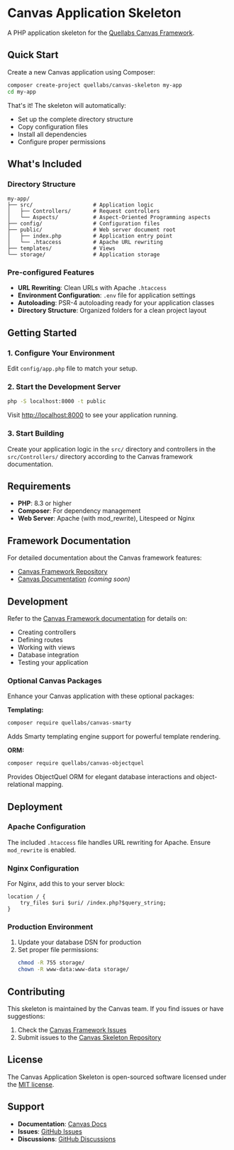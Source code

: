 # Canvas Application Skeleton

A PHP application skeleton for the [Quellabs Canvas Framework](https://github.com/quellabs/canvas).

## Quick Start

Create a new Canvas application using Composer:

```bash
composer create-project quellabs/canvas-skeleton my-app
cd my-app
```

That's it! The skeleton will automatically:
- Set up the complete directory structure
- Copy configuration files
- Install all dependencies
- Configure proper permissions

## What's Included

### Directory Structure
```
my-app/
├── src/                   # Application logic
│   ├── Controllers/       # Request controllers
│   └── Aspects/           # Aspect-Oriented Programming aspects
├── config/                # Configuration files
├── public/                # Web server document root
│   ├── index.php          # Application entry point
│   └── .htaccess          # Apache URL rewriting
├── templates/             # Views
└── storage/               # Application storage
```

### Pre-configured Features
- **URL Rewriting**: Clean URLs with Apache `.htaccess`
- **Environment Configuration**: `.env` file for application settings
- **Autoloading**: PSR-4 autoloading ready for your application classes
- **Directory Structure**: Organized folders for a clean project layout

## Getting Started

### 1. Configure Your Environment

Edit `config/app.php` file to match your setup.

### 2. Start the Development Server

```bash
php -S localhost:8000 -t public
```

Visit [http://localhost:8000](http://localhost:8000) to see your application running.

### 3. Start Building

Create your application logic in the `src/` directory and controllers in the `src/Controllers/` directory according to the Canvas framework documentation.

## Requirements

- **PHP**: 8.3 or higher
- **Composer**: For dependency management
- **Web Server**: Apache (with mod_rewrite), Litespeed or Nginx

## Framework Documentation

For detailed documentation about the Canvas framework features:

- [Canvas Framework Repository](https://github.com/quellabs/canvas)
- [Canvas Documentation](https://canvas.quellabs.com/docs) *(coming soon)*

## Development

Refer to the [Canvas Framework documentation](https://github.com/quellabs/canvas) for details on:
- Creating controllers
- Defining routes
- Working with views
- Database integration
- Testing your application

### Optional Canvas Packages

Enhance your Canvas application with these optional packages:

**Templating:**
```bash
composer require quellabs/canvas-smarty
```
Adds Smarty templating engine support for powerful template rendering.

**ORM:**
```bash
composer require quellabs/canvas-objectquel
```
Provides ObjectQuel ORM for elegant database interactions and object-relational mapping.

## Deployment

### Apache Configuration

The included `.htaccess` file handles URL rewriting for Apache. Ensure `mod_rewrite` is enabled.

### Nginx Configuration

For Nginx, add this to your server block:

```nginx
location / {
    try_files $uri $uri/ /index.php?$query_string;
}
```

### Production Environment

1. Update your database DSN for production
2. Set proper file permissions:
   ```bash
   chmod -R 755 storage/
   chown -R www-data:www-data storage/
   ```

## Contributing

This skeleton is maintained by the Canvas team. If you find issues or have suggestions:

1. Check the [Canvas Framework Issues](https://github.com/quellabs/canvas/issues)
2. Submit issues to the [Canvas Skeleton Repository](https://github.com/quellabs/canvas-skeleton/issues)

## License

The Canvas Application Skeleton is open-sourced software licensed under the [MIT license](LICENSE).

## Support

- **Documentation**: [Canvas Docs](https://canvas.quellabs.com/docs)
- **Issues**: [GitHub Issues](https://github.com/quellabs/canvas-skeleton/issues)
- **Discussions**: [GitHub Discussions](https://github.com/quellabs/canvas/discussions)